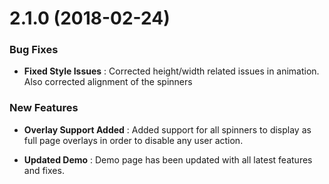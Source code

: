 # **2.1.0 (2018-02-24)**

### Bug Fixes

* **Fixed Style Issues** : Corrected height/width related issues in animation. Also corrected alignment of the spinners

### New Features

* **Overlay Support Added** : Added support for all spinners to display as full page overlays in order to disable any user action.

* **Updated Demo** : Demo page has been updated with all latest features and fixes.
